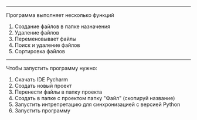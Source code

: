 ----------------------------------------
Программа выполняет несколько функций
1) Создание файлов в папке назначения
2) Удаление файлов
3) Переменовывает файлы
4) Поиск и удаление файлов
5) Сортировка файлов
----------------------------------------
Чтобы запустить программу нужно:
1) Скачать IDE Pycharm
2) Создать новый проект
3) Перенести файлы в папку проекта
4) Создать в папке с проектом папку "Файл" (скопируй название)
5) Запустить интрепретацию для синхронизацией с версией Python
6) Запустить программу
